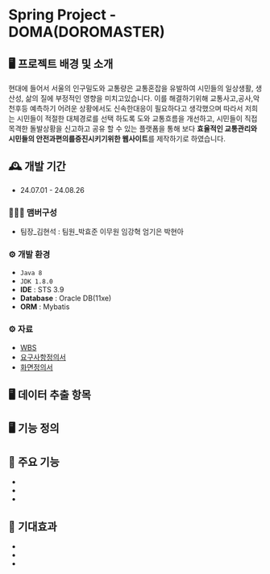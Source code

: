 # Spring Project - DOMA(DOROMASTER)

## 🖥️ 프로젝트 배경 및 소개
 
현대에 들어서 서울의 인구밀도와 교통량은 교통혼잡을 유발하여 시민들의 일상생활, 생산성, 삶의 질에 부정적인 영향을 미치고있습니다. 
이를 해결하기위해 교통사고,공사,악천후등 예측하기 어려운 상황에서도 신속한대응이 필요하다고 생각했으며
따라서 저희는 시민들이 적절한 대체경로를 선택 하도록 도와 교통흐름을 개선하고, 
시민들이 직접 목격한 돌발상황을 신고하고 공유 할 수 있는 플랫폼을 통해 
보다 **효율적인 교통관리와 시민들의 안전과편의를증진시키기위한 웹사이트**를 제작하기로 하였습니다.
 
## 🕰️ 개발 기간
* 24.07.01 - 24.08.26

### 🧑‍🤝‍🧑 맴버구성
 - 팀장_김현석 : 팀원_박효준 이무원 임강혁 엄기은 박현아

### ⚙️ 개발 환경
- `Java 8`
- `JDK 1.8.0`
- **IDE** : STS 3.9 
- **Database** : Oracle DB(11xe)
- **ORM** : Mybatis

### ⚙️ 자료

-  [WBS](https://docs.google.com/spreadsheets/d/1ygw7R05fOniBzU3TDZoJKI-ECfYrxgn_rOPfDotEg7A/edit?gid=1115838130#gid=1115838130)
-  [요구사항정의서](https://docs.google.com/spreadsheets/d/1aGMeFKOgAOLuhniAtfQUniX5u7MJNdnl/edit?gid=1427165370#gid=1427165370)
-  [화면정의서](https://docs.google.com/spreadsheets/d/1auP1GR0EAGFrWE36mVaE0yUEWEycyrzZpsFjArp7BOc/edit?gid=1917835692#gid=1917835692)
  

## 🖥️ 데이터 추출 항목 
## 🖥️ 기능 정의  

## 📌 주요 기능
*
*
*
## 📌 기대효과
*
*
*
